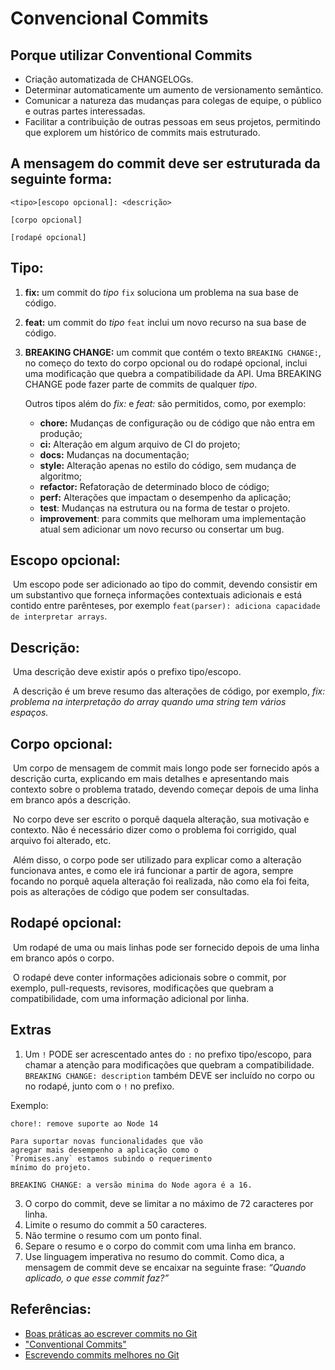 # Convencional Commits



##  Porque utilizar Conventional Commits

- Criação automatizada de CHANGELOGs.
- Determinar automaticamente um aumento de versionamento semântico.
- Comunicar a natureza das mudanças para colegas de equipe, o público e outras partes interessadas.
- Facilitar a contribuição de outras pessoas em seus projetos, permitindo que explorem um histórico de commits mais estruturado.



## A mensagem do commit deve ser estruturada da seguinte forma:

```
<tipo>[escopo opcional]: <descrição>

[corpo opcional]

[rodapé opcional]
```



## Tipo:

1. **fix:** um commit do *tipo* `fix` soluciona um problema na sua base de código.

2. **feat:** um commit do *tipo* `feat` inclui um novo recurso na sua base de código.

3. **BREAKING CHANGE:** um commit que contém o texto `BREAKING CHANGE:`, no começo do texto do corpo opcional ou do rodapé opcional, inclui uma modificação que quebra a compatibilidade da API. Uma BREAKING CHANGE pode fazer parte de commits de qualquer *tipo*. 

   

   Outros tipos além do *fix:* e *feat:* são permitidos, como, por exemplo: ⁣

   - **chore:** Mudanças de configuração ou de código que não entra em produção;
   - **ci:** Alteração em algum arquivo de CI do projeto;
   - **docs:** Mudanças na documentação;
   - **style:** Alteração apenas no estilo do código, sem mudança de algoritmo;
   - **refactor:** Refatoração de determinado bloco de código;
   - **perf:** Alterações que impactam o desempenho da aplicação;
   - **test**: Mudanças na estrutura ou na forma de testar o projeto.
   - **improvement**: para commits que melhoram uma implementação atual sem adicionar um novo recurso ou consertar um bug. 

   

## Escopo opcional:

​	Um escopo pode ser adicionado ao tipo do commit, devendo consistir em um substantivo que forneça informações contextuais adicionais e está contido entre parênteses, por exemplo `feat(parser): adiciona capacidade de interpretar arrays`.  



## Descrição:

​	Uma descrição deve existir após o prefixo tipo/escopo. 

​	A descrição é um breve resumo das alterações de código, por exemplo, *fix: problema na interpretação do array quando uma string tem vários espaços.*



## Corpo opcional: 

​	Um corpo de mensagem de commit mais longo pode ser fornecido após a descrição curta, explicando em mais detalhes e  apresentando mais contexto sobre o
problema  tratado, devendo começar depois de uma linha em branco após a descrição. 

​	No corpo deve ser escrito o porquê daquela alteração, sua motivação e contexto. Não é necessário dizer como o problema foi corrigido, qual arquivo foi alterado, etc.

​	Além disso, o corpo pode ser utilizado para explicar como a alteração funcionava antes, e como ele irá funcionar a partir de agora, sempre focando no porquê aquela alteração foi realizada, não como ela foi feita, pois as alterações de código que podem ser consultadas.


## Rodapé opcional:

​	Um rodapé de uma ou mais linhas pode ser fornecido depois de uma linha em branco após o corpo. 

​	O rodapé deve conter informações adicionais sobre o commit, por exemplo, pull-requests, revisores, modificações que quebram a compatibilidade, com uma informação adicional por linha.



## Extras

1. Um `!` PODE ser acrescentado antes do `:` no prefixo tipo/escopo, para chamar a atenção para modificações que quebram a compatibilidade. `BREAKING CHANGE: description` também DEVE ser incluído no corpo ou no rodapé, junto com o `!` no prefixo.

Exemplo:

```text
chore!: remove suporte ao Node 14

Para suportar novas funcionalidades que vão
agregar mais desempenho a aplicação como o
`Promises.any` estamos subindo o requerimento
mínimo do projeto.

BREAKING CHANGE: a versão minima do Node agora é a 16.
```

3. O corpo do commit, deve se limitar a no máximo de 72 caracteres por linha.
3. Limite o resumo do commit a 50 caracteres.
3. Não termine o resumo com um ponto final.
3. Separe o resumo e o corpo do commit com uma linha em branco.
7. Use linguagem imperativa no resumo do commit.  Como dica, a mensagem de commit deve se encaixar na seguinte frase: *“Quando aplicado, o que esse commit faz?”*



## Referências:

- [Boas práticas ao escrever commits no Git](https://instruct.com.br/publicacoes/boas-praticas-ao-escrever-commits-no-git/)
- ["Conventional Commits"](https://www.conventionalcommits.org/pt-br/v1.0.0-beta.4/)
- [Escrevendo commits melhores no Git](https://blog.lfrigodesouza.net/2020/12/09/escrevendo-commits-melhores-no-git/) 



